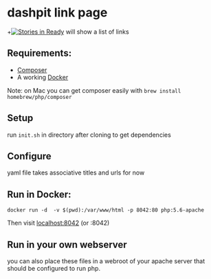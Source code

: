 # dashpit link page
 +[![Stories in Ready](https://badge.waffle.io/discipolo/dashpit.png?label=ready&title=Ready)](https://waffle.io/discipolo/dashpit)
will show a list of links

## Requirements:

* [Composer](https://getcomposer.org/)
* A working [Docker ](https://www.docker.com/)

Note: on Mac you can get composer easily with `brew install homebrew/php/composer`

## Setup
run `init.sh` in directory after cloning to get dependencies

## Configure
yaml file takes associative titles and urls for now

## Run in Docker:
`docker run -d  -v $(pwd):/var/www/html -p 8042:80 php:5.6-apache`
 
Then visit [localhost:8042](http://localhost:8042) (or <your docker host>:8042)


## Run in your own webserver
you can also place these files in a webroot of your apache server that should be configured to run php.


